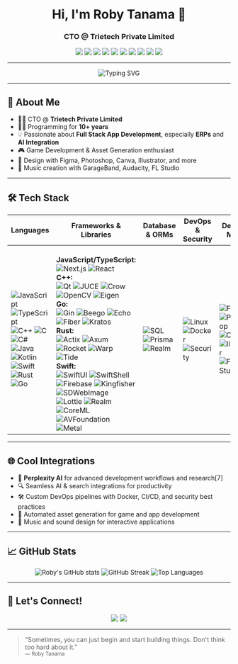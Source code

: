<!-- README.md for Roby Tanama -->

<h1 align="center">Hi, I'm Roby Tanama 👋</h1>
<h3 align="center">CTO @ Trietech Private Limited</h3>

<p align="center">
  <img src="https://img.shields.io/badge/Next.js-000?style=for-the-badge&logo=nextdotjs&logoColor=white" />
  <img src="https://img.shields.io/badge/React-20232a?style=for-the-badge&logo=react&logoColor=61dafb" />
  <img src="https://img.shields.io/badge/TypeScript-3178c6?style=for-the-badge&logo=typescript&logoColor=white" />
  <img src="https://img.shields.io/badge/JavaScript-f7df1e?style=for-the-badge&logo=javascript&logoColor=black" />
  <img src="https://img.shields.io/badge/Rust-000?style=for-the-badge&logo=rust&logoColor=white" />
  <img src="https://img.shields.io/badge/Go-00ADD8?style=for-the-badge&logo=go&logoColor=white" />
  <img src="https://img.shields.io/badge/Swift-FA7343?style=for-the-badge&logo=swift&logoColor=white" />
  <img src="https://img.shields.io/badge/C++-00599C?style=for-the-badge&logo=c%2B%2B&logoColor=white" />
  <img src="https://img.shields.io/badge/SQL-336791?style=for-the-badge&logo=postgresql&logoColor=white" />
  <img src="https://img.shields.io/badge/AI-Integration-ff4081?style=for-the-badge&logo=openai&logoColor=white" />
</p>

---

<p align="center">
  <img src="https://readme-typing-svg.demolab.com?font=Fira+Code&duration=2500&pause=1000&center=true&vCenter=true&width=435&lines=Full+Stack+Architect;AI+Enthusiast;Game+Dev+Hobbyist;Design+Lover;Music+Maker" alt="Typing SVG" />
</p>

---

## 🚀 About Me

- 👨‍💻 CTO @ **Trietech Private Limited**
- 🧑‍💻 Programming for **10+ years**
- 💡 Passionate about **Full Stack App Development**, especially **ERPs** and **AI Integration**
- 🎮 Game Development & Asset Generation enthusiast
- 🎨 Design with Figma, Photoshop, Canva, Illustrator, and more
- 🎵 Music creation with GarageBand, Audacity, FL Studio

---

## 🛠️ Tech Stack

| Languages | Frameworks & Libraries | Database & ORMs | DevOps & Security | Design & Media |
|-----------|-----------------------|-----------------|-------------------|----------------|
| ![JavaScript](https://img.shields.io/badge/-JavaScript-f7df1e?logo=javascript&logoColor=black) ![TypeScript](https://img.shields.io/badge/-TypeScript-3178c6?logo=typescript&logoColor=white) ![C++](https://img.shields.io/badge/-C++-00599C?logo=c%2B%2B&logoColor=white) ![C](https://img.shields.io/badge/-C-00599C?logo=c&logoColor=white) ![C#](https://img.shields.io/badge/-C%23-239120?logo=c-sharp&logoColor=white) ![Java](https://img.shields.io/badge/-Java-007396?logo=java&logoColor=white) ![Kotlin](https://img.shields.io/badge/-Kotlin-7F52FF?logo=kotlin&logoColor=white) ![Swift](https://img.shields.io/badge/-Swift-FA7343?logo=swift&logoColor=white) ![Rust](https://img.shields.io/badge/-Rust-000?logo=rust&logoColor=white) ![Go](https://img.shields.io/badge/-Go-00ADD8?logo=go&logoColor=white) | <br>**JavaScript/TypeScript:**<br>![Next.js](https://img.shields.io/badge/-Next.js-000?logo=nextdotjs&logoColor=white) ![React](https://img.shields.io/badge/-React-20232a?logo=react&logoColor=61dafb)<br>**C++:**<br>![Qt](https://img.shields.io/badge/-Qt-41CD52?logo=qt&logoColor=white) ![JUCE](https://img.shields.io/badge/-JUCE-2b2b2b?logo=juce&logoColor=white) ![Crow](https://img.shields.io/badge/-Crow-00599C?logo=c%2B%2B&logoColor=white) ![OpenCV](https://img.shields.io/badge/-OpenCV-5C3EE8?logo=opencv&logoColor=white) ![Eigen](https://img.shields.io/badge/-Eigen-00599C?logo=c%2B%2B&logoColor=white)<br>**Go:**<br>![Gin](https://img.shields.io/badge/-Gin-00ADD8?logo=go&logoColor=white) ![Beego](https://img.shields.io/badge/-Beego-00ADD8?logo=go&logoColor=white) ![Echo](https://img.shields.io/badge/-Echo-00ADD8?logo=go&logoColor=white) ![Fiber](https://img.shields.io/badge/-Fiber-00ADD8?logo=go&logoColor=white) ![Kratos](https://img.shields.io/badge/-Kratos-00ADD8?logo=go&logoColor=white)<br>**Rust:**<br>![Actix](https://img.shields.io/badge/-Actix-DEA584?logo=rust&logoColor=black) ![Axum](https://img.shields.io/badge/-Axum-DEA584?logo=rust&logoColor=black) ![Rocket](https://img.shields.io/badge/-Rocket-DEA584?logo=rust&logoColor=black) ![Warp](https://img.shields.io/badge/-Warp-DEA584?logo=rust&logoColor=black) ![Tide](https://img.shields.io/badge/-Tide-DEA584?logo=rust&logoColor=black)<br>**Swift:**<br>![SwiftUI](https://img.shields.io/badge/-SwiftUI-FA7343?logo=swift&logoColor=white) ![SwiftShell](https://img.shields.io/badge/-SwiftShell-FA7343?logo=swift&logoColor=white) ![Firebase](https://img.shields.io/badge/-Firebase-FFCA28?logo=firebase&logoColor=black) ![Kingfisher](https://img.shields.io/badge/-Kingfisher-FA7343?logo=swift&logoColor=white) ![SDWebImage](https://img.shields.io/badge/-SDWebImage-FA7343?logo=swift&logoColor=white) ![Lottie](https://img.shields.io/badge/-Lottie-FA7343?logo=swift&logoColor=white) ![Realm](https://img.shields.io/badge/-Realm-FA7343?logo=swift&logoColor=white) ![CoreML](https://img.shields.io/badge/-CoreML-FA7343?logo=swift&logoColor=white) ![AVFoundation](https://img.shields.io/badge/-AVFoundation-FA7343?logo=swift&logoColor=white) ![Metal](https://img.shields.io/badge/-Metal-FA7343?logo=swift&logoColor=white) | ![SQL](https://img.shields.io/badge/-SQL-336791?logo=postgresql&logoColor=white) ![Prisma](https://img.shields.io/badge/-Prisma-2D3748?logo=prisma&logoColor=white) ![Realm](https://img.shields.io/badge/-Realm-FA7343?logo=swift&logoColor=white) | ![Linux](https://img.shields.io/badge/-Linux-FCC624?logo=linux&logoColor=black) ![Docker](https://img.shields.io/badge/-Docker-2496ED?logo=docker&logoColor=white) ![Security](https://img.shields.io/badge/-Security-ff4081?logo=security&logoColor=white) | ![Figma](https://img.shields.io/badge/-Figma-F24E1E?logo=figma&logoColor=white) ![Photoshop](https://img.shields.io/badge/-Photoshop-31A8FF?logo=adobe-photoshop&logoColor=white) ![Canva](https://img.shields.io/badge/-Canva-00C4CC?logo=canva&logoColor=white) ![Illustrator](https://img.shields.io/badge/-Illustrator-FF9A00?logo=adobe-illustrator&logoColor=white) ![FL Studio](https://img.shields.io/badge/-FL%20Studio-F87C00?logo=fl-studio&logoColor=white) |

---

## 🌐 Cool Integrations

- 🤖 **Perplexity AI** for advanced development workflows and research[7]
- 🔍 Seamless AI & search integrations for productivity
- 🛠️ Custom DevOps pipelines with Docker, CI/CD, and security best practices
- 🎨 Automated asset generation for game and app development
- 🎵 Music and sound design for interactive applications

---

## 📈 GitHub Stats

<p align="center">
  <img src="https://github-readme-stats.vercel.app/api?username=tanamaroby&show_icons=true&theme=radical" alt="Roby's GitHub stats" />
  <img src="https://github-readme-streak-stats.herokuapp.com/?user=tanamaroby&theme=radical" alt="GitHub Streak" />
  <img src="https://github-readme-stats.vercel.app/api/top-langs/?username=tanamaroby&layout=compact&theme=radical" alt="Top Languages" />
</p>

---

## 💬 Let's Connect!

<p align="center">
  <a href="mailto:tanamaroby@gmail.com"><img src="https://img.shields.io/badge/Email-tanamaroby@gmail.com-blue?style=flat-square&logo=gmail"></a>
  <a href="https://linkedin.com/in/tanamaroby"><img src="https://img.shields.io/badge/LinkedIn-tanamaroby-blue?style=flat-square&logo=linkedin"></a>
</p>

---

> “Sometimes, you can just begin and start building things. Don't think too hard about it.”  
> <sup>— Roby Tanama</sup>


